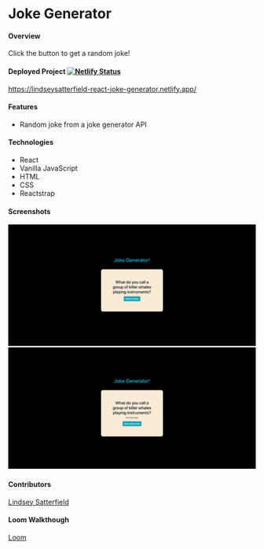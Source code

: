 # Joke Generator

#### Overview
Click the button to get a random joke!

#### Deployed Project [![Netlify Status](https://api.netlify.com/api/v1/badges/5aff6f98-309d-4f65-8deb-abc75a518fb5/deploy-status)](https://app.netlify.com/sites/lindseysatterfield-react-joke-generator/deploys)
https://lindseysatterfield-react-joke-generator.netlify.app/

#### Features
- Random joke from a joke generator API

#### Technologies
- React
- Vanilla JavaScript
- HTML
- CSS
- Reactstrap

#### Screenshots
![](./src/assets/screenshot1.png)
![](./src/assets/screenshot2.png)

#### Contributors
[Lindsey Satterfield](https://github.com/lindseysatterfield)

#### Loom Walkthough
[Loom](https://www.loom.com/share/38534ce78b8e480995d3f5b97e7597ad)
